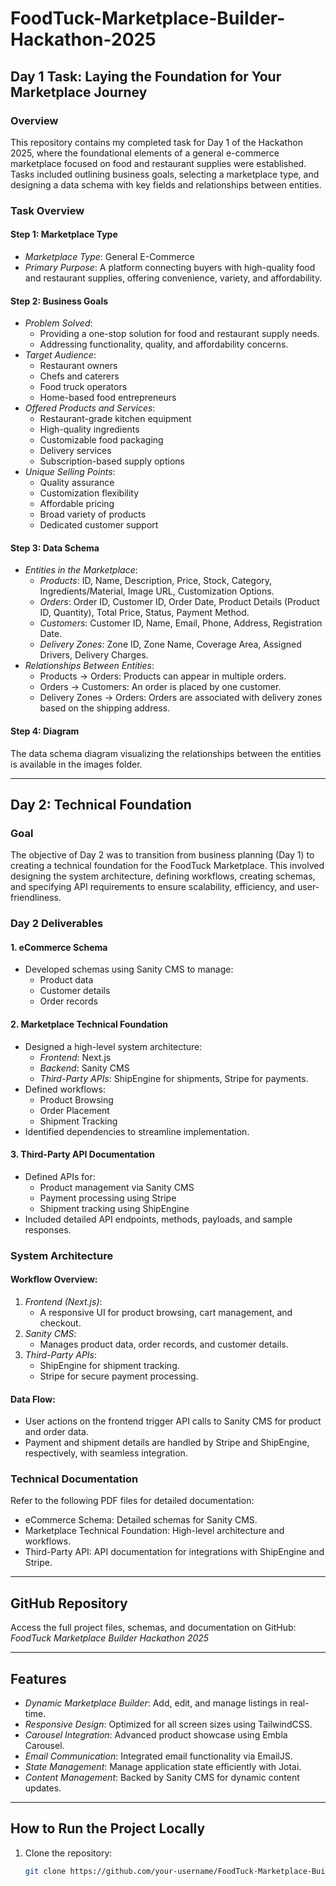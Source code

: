 # FoodTuck-Marketplace-Builder-Hackathon-2025

## Day 1 Task: Laying the Foundation for Your Marketplace Journey

### Overview
This repository contains my completed task for Day 1 of the Hackathon 2025, where the foundational elements of a general e-commerce marketplace focused on food and restaurant supplies were established. Tasks included outlining business goals, selecting a marketplace type, and designing a data schema with key fields and relationships between entities.

### Task Overview

#### Step 1: Marketplace Type
- *Marketplace Type*: General E-Commerce
- *Primary Purpose*: A platform connecting buyers with high-quality food and restaurant supplies, offering convenience, variety, and affordability.

#### Step 2: Business Goals
- *Problem Solved*:
  - Providing a one-stop solution for food and restaurant supply needs.
  - Addressing functionality, quality, and affordability concerns.
- *Target Audience*:
  - Restaurant owners
  - Chefs and caterers
  - Food truck operators
  - Home-based food entrepreneurs
- *Offered Products and Services*:
  - Restaurant-grade kitchen equipment
  - High-quality ingredients
  - Customizable food packaging
  - Delivery services
  - Subscription-based supply options
- *Unique Selling Points*:
  - Quality assurance
  - Customization flexibility
  - Affordable pricing
  - Broad variety of products
  - Dedicated customer support

#### Step 3: Data Schema
- *Entities in the Marketplace*:
  - *Products*: ID, Name, Description, Price, Stock, Category, Ingredients/Material, Image URL, Customization Options.
  - *Orders*: Order ID, Customer ID, Order Date, Product Details (Product ID, Quantity), Total Price, Status, Payment Method.
  - *Customers*: Customer ID, Name, Email, Phone, Address, Registration Date.
  - *Delivery Zones*: Zone ID, Zone Name, Coverage Area, Assigned Drivers, Delivery Charges.
- *Relationships Between Entities*:
  - Products → Orders: Products can appear in multiple orders.
  - Orders → Customers: An order is placed by one customer.
  - Delivery Zones → Orders: Orders are associated with delivery zones based on the shipping address.

#### Step 4: Diagram
The data schema diagram visualizing the relationships between the entities is available in the images folder.

---

## Day 2: Technical Foundation

### Goal
The objective of Day 2 was to transition from business planning (Day 1) to creating a technical foundation for the FoodTuck Marketplace. This involved designing the system architecture, defining workflows, creating schemas, and specifying API requirements to ensure scalability, efficiency, and user-friendliness.

### Day 2 Deliverables

#### 1. eCommerce Schema
- Developed schemas using Sanity CMS to manage:
  - Product data
  - Customer details
  - Order records

#### 2. Marketplace Technical Foundation
- Designed a high-level system architecture:
  - *Frontend*: Next.js
  - *Backend*: Sanity CMS
  - *Third-Party APIs*: ShipEngine for shipments, Stripe for payments.
- Defined workflows:
  - Product Browsing
  - Order Placement
  - Shipment Tracking
- Identified dependencies to streamline implementation.

#### 3. Third-Party API Documentation
- Defined APIs for:
  - Product management via Sanity CMS
  - Payment processing using Stripe
  - Shipment tracking using ShipEngine
- Included detailed API endpoints, methods, payloads, and sample responses.

### System Architecture

#### Workflow Overview:
1. *Frontend (Next.js)*:
   - A responsive UI for product browsing, cart management, and checkout.
2. *Sanity CMS*:
   - Manages product data, order records, and customer details.
3. *Third-Party APIs*:
   - ShipEngine for shipment tracking.
   - Stripe for secure payment processing.

#### Data Flow:
- User actions on the frontend trigger API calls to Sanity CMS for product and order data.
- Payment and shipment details are handled by Stripe and ShipEngine, respectively, with seamless integration.

### Technical Documentation
Refer to the following PDF files for detailed documentation:
- eCommerce Schema: Detailed schemas for Sanity CMS.
- Marketplace Technical Foundation: High-level architecture and workflows.
- Third-Party API: API documentation for integrations with ShipEngine and Stripe.

---

## GitHub Repository
Access the full project files, schemas, and documentation on GitHub: *FoodTuck Marketplace Builder Hackathon 2025*

---

## Features
- *Dynamic Marketplace Builder*: Add, edit, and manage listings in real-time.
- *Responsive Design*: Optimized for all screen sizes using TailwindCSS.
- *Carousel Integration*: Advanced product showcase using Embla Carousel.
- *Email Communication*: Integrated email functionality via EmailJS.
- *State Management*: Manage application state efficiently with Jotai.
- *Content Management*: Backed by Sanity CMS for dynamic content updates.

---

## How to Run the Project Locally

1. Clone the repository:
   ```bash
   git clone https://github.com/your-username/FoodTuck-Marketplace-Builder-Hackathon-2025.git
